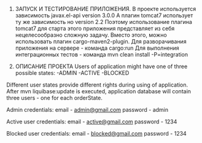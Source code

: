 1. ЗАПУСК И ТЕСТИРОВАНИЕ ПРИЛОЖЕНИЯ.
В проекте используется зависимость javax.el-api version 3.0.0
А плагин tomcat7 использует ту же зависимость но version 2.2
Поэтому использование плагина tomcat7 для старта этого приложения представляет из себя
нецелесообразно сложную задачу.
Вместо этого, можно использовать плагин cargo-maven2-plugin.
Для разворачивания приложения на сервере - команда cargo:run
Для выполнения интеграционных тестов - команда mvn clean install -P=integration


2. ОПИСАНИЕ ПРОЕКТА
Users of application might have one of three possible states:
-ADMIN
-ACTIVE
-BLOCKED

Different user states provide different rights during using of application.
After mvn liquibase:update is executed, application database will
contain three users - one for each orderState.

Admin credentials:
email - admin@gmail.com
password - admin

Active user credentials:
email - active@gmail.com
password - 1234

Blocked user credentials:
email - blocked@gmail.com
password - 1234
